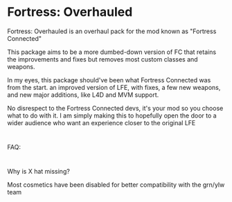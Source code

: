 # Fortress: Overhauled

Fortress: Overhauled is an overhaul pack for the mod known as "Fortress Connected"

This package aims to be a more dumbed-down version of FC that retains the improvements and fixes but removes most custom classes and weapons.

In my eyes, this package should've been what Fortress Connected was from the start. an improved version of LFE, with fixes, a few new weapons, and new major additions, like L4D and MVM support.

No disrespect to the Fortress Connected devs, it's your mod so you choose what to do with it. I am simply making this to hopefully open the door to a wider audience who want an experience closer to the original LFE

#

FAQ:

#

Why is X hat missing?

Most cosmetics have been disabled for better compatibility with the grn/ylw team
